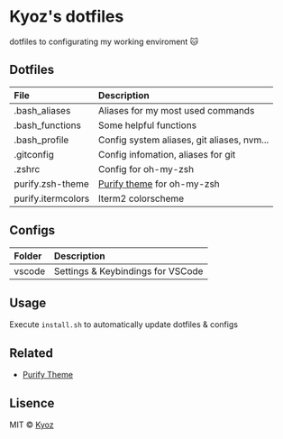 # Kyoz's dotfiles
dotfiles to configurating my working enviroment :cat:

## Dotfiles

| File                 | Description                                                               |
|:---------------------|:--------------------------------------------------------------------------|
| .bash_aliases        | Aliases for my most used commands                                         |
| .bash_functions      | Some helpful functions                                                    |
| .bash_profile        | Config system aliases, git aliases, nvm...                                |
| .gitconfig           | Config infomation, aliases for git                                        |
| .zshrc               | Config for oh-my-zsh                                                      |
| purify.zsh-theme     | [Purify theme](https://github.com/banminkyoz/purify) for oh-my-zsh        |
| purify.itermcolors   | Iterm2 colorscheme                                                        |

## Configs

| Folder          | Description                                                               |
|:--------------- |:--------------------------------------------------------------------------|
| vscode          | Settings & Keybindings for VSCode                                         |

## Usage

Execute `install.sh` to automatically update dotfiles & configs

## Related

* [Purify Theme](https://github.com/banminkyoz/purify)

## Lisence

MIT © [Kyoz](mailto:banminkyoz@gmail.com)